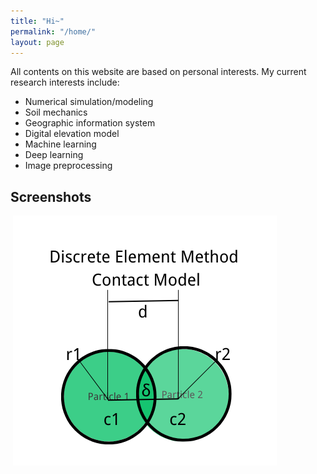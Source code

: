 ```yaml
---
title: "Hi~"
permalink: "/home/"
layout: page
---
```


All contents on this website are based on personal interests. My current research interests include:
* Numerical simulation/modeling
* Soil mechanics
* Geographic information system
* Digital elevation model
* Machine learning
* Deep learning
* Image preprocessing

## Screenshots

<div class="two">
<img src= "(/assets/2D_Matlab_hist.png)" alt="">
<img src= "/assets/contactmodel.png" alt="">
</div>




